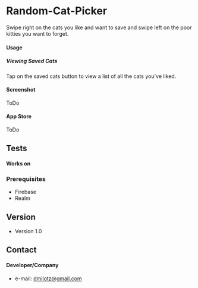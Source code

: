 # Random-Cat-Picker
Swipe right on the cats you like and want to save and swipe left on the poor kitties you want to forget. 

#### Usage
##### Viewing Saved Cats
Tap on the saved cats button to view a list of all the cats you've liked.

#### Screenshot

ToDo

#### App Store

ToDo

## Tests
#### Works on

### Prerequisites
* Firebase
* Realm

## Version
* Version 1.0

## Contact
#### Developer/Company
* e-mail: dmilotz@gmail.com
